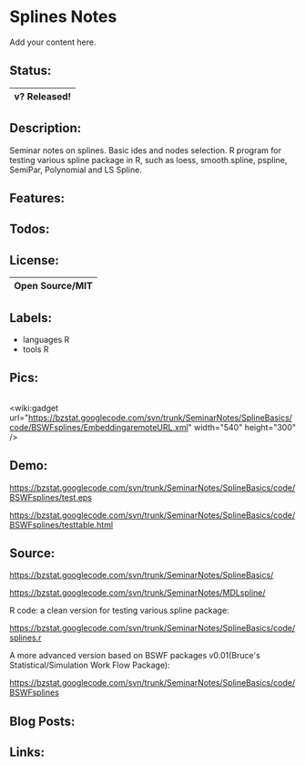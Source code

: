# Splines Notes #

Add your content here.


## Status: ##

|v? Released!|
|:-----------|

## Description: ##
Seminar notes on splines. Basic ides and nodes selection. R program for testing various spline package in R, such as loess, smooth.spline, pspline, SemiPar, Polynomial and LS Spline.

## Features: ##

## Todos: ##

## License: ##

|Open Source/MIT|
|:--------------|

## Labels: ##
  * languages R
  * tools R
## Pics: ##
![![](https://bzstat.googlecode.com/svn/trunk/SeminarNotes/SplineBasics/code/BSWFsplines/test.png)](https://bzstat.googlecode.com/svn/trunk/SeminarNotes/SplineBasics/code/BSWFsplines/test.png)

&lt;wiki:gadget url="https://bzstat.googlecode.com/svn/trunk/SeminarNotes/SplineBasics/code/BSWFsplines/EmbeddingaremoteURL.xml" width="540" height="300" /&gt;

## Demo: ##
https://bzstat.googlecode.com/svn/trunk/SeminarNotes/SplineBasics/code/BSWFsplines/test.eps

https://bzstat.googlecode.com/svn/trunk/SeminarNotes/SplineBasics/code/BSWFsplines/testtable.html

## Source: ##
https://bzstat.googlecode.com/svn/trunk/SeminarNotes/SplineBasics/

https://bzstat.googlecode.com/svn/trunk/SeminarNotes/MDLspline/

R code: a clean version for testing various spline package:

https://bzstat.googlecode.com/svn/trunk/SeminarNotes/SplineBasics/code/splines.r

A more advanced version based on BSWF packages v0.01(Bruce's Statistical/Simulation Work Flow Package):

https://bzstat.googlecode.com/svn/trunk/SeminarNotes/SplineBasics/code/BSWFsplines

## Blog Posts: ##

## Links: ##